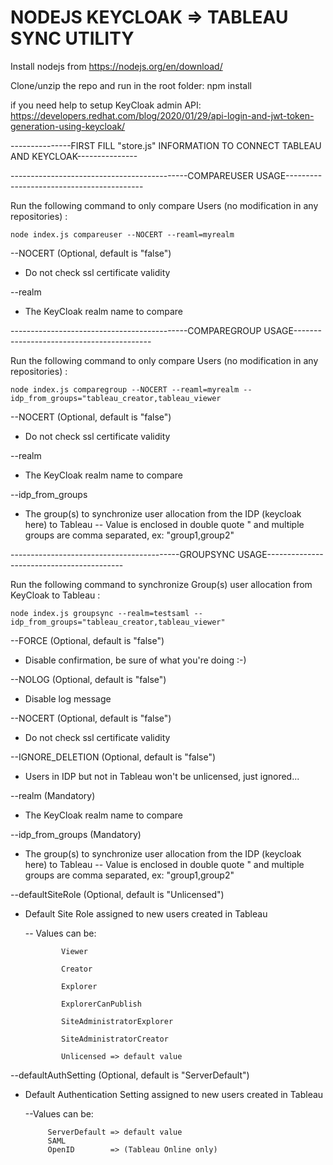 # NODEJS KEYCLOAK => TABLEAU SYNC UTILITY

Install nodejs from https://nodejs.org/en/download/

Clone/unzip the repo and run in the root folder: npm install

if you need help to setup KeyCloak admin API: https://developers.redhat.com/blog/2020/01/29/api-login-and-jwt-token-generation-using-keycloak/

---------------FIRST FILL "store.js" INFORMATION TO CONNECT TABLEAU AND KEYCLOAK---------------

--------------------------------------------COMPAREUSER USAGE------------------------------------------

Run the following command to only compare Users (no modification in any repositories) :

    node index.js compareuser --NOCERT --reaml=myrealm


\-\-NOCERT (Optional, default is "false")
 - Do not check ssl certificate validity

\-\-realm 
- The KeyCloak realm name to compare

--------------------------------------------COMPAREGROUP USAGE------------------------------------------

Run the following command to only compare Users (no modification in any repositories) :

    node index.js comparegroup --NOCERT --reaml=myrealm --idp_from_groups="tableau_creator,tableau_viewer


\-\-NOCERT (Optional, default is "false")
 - Do not check ssl certificate validity

\-\-realm 
- The KeyCloak realm name to compare

\-\-idp_from_groups          
- The group(s) to synchronize user allocation from the IDP (keycloak here) to Tableau
        -- Value is enclosed in double quote " and multiple groups are comma separated, ex: "group1,group2"

------------------------------------------GROUPSYNC USAGE------------------------------------------

Run the following command to synchronize Group(s) user allocation from KeyCloak to Tableau :

    node index.js groupsync --realm=testsaml --idp_from_groups="tableau_creator,tableau_viewer"

\-\-FORCE (Optional, default is "false")
- Disable confirmation, be sure of what you're doing :-)

\-\-NOLOG (Optional, default is "false")
- Disable log message

\-\-NOCERT (Optional, default is "false")
 - Do not check ssl certificate validity

\-\-IGNORE_DELETION (Optional, default is "false")
- Users in IDP but not in Tableau won't be unlicensed, just ignored... 

\-\-realm (Mandatory)
- The KeyCloak realm name to compare

\-\-idp_from_groups (Mandatory)         
- The group(s) to synchronize user allocation from the IDP (keycloak here) to Tableau
        -- Value is enclosed in double quote " and multiple groups are comma separated, ex: "group1,group2"

\-\-defaultSiteRole (Optional, default is "Unlicensed")
  - Default Site Role assigned to new users created in Tableau
  
    -- Values can be:

				Viewer

				Creator

				Explorer

				ExplorerCanPublish

				SiteAdministratorExplorer

				SiteAdministratorCreator

				Unlicensed => default value

  

\-\-defaultAuthSetting (Optional, default is "ServerDefault")
 - Default Authentication Setting assigned to new users created in Tableau
	
	--Values can be:
			
			ServerDefault => default value
			SAML
			OpenID        => (Tableau Online only)
